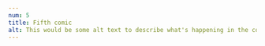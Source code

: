 ```yaml
---
num: 5
title: Fifth comic
alt: This would be some alt text to describe what's happening in the comic.
---
```

